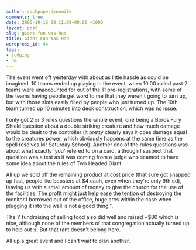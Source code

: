 ```yaml
---
author: rockpaperdynamite
comments: true
date: 2005-10-16 00:11:00+00:00 +1000
layout: post
slug: giant-fun-was-had
title: Giant Fun Was Had
wordpress_id: 44
tags:
- judging
- nm
---
```


The event went off yesterday with about as little hassle as could be imagined.  10 teams ended up playing in the event, when 10.00 rolled past 2 teams were unaccounted for out of the 11 pre-registrations, with some of the teams having people get word to me that they weren't going to turn up, but with those slots easily filled by people who just turned up. The 10th team turned up 10 minutes into deck construction, which was no issue.

I only got 2 or 3 rules questions the whole event, one being a Boros Fury Shield question about a double striking creature and how much damage would be dealt to the controller (it pretty clearly says it does damage equal to the creatures power, which obviously happens at the same time as the spell resolves Mr Saturday School). Another one of the rules questions was about what exactly 'you' refered to on a card, although I suspect that question was a test as it was coming from a judge who seamed to have some idea about the rules of Two Headed Giant.

All up we sold off the remaining product at cost price (that sure got snapped up fast, people like boosters at $4 each, even when they're only 9th ed), leaving us with a small amount of money to give the church for the use of the facilities. The profit might just help ease the tention of destroying the monitor I borrowed out of the office, huge arcs within the case when plugging it into the wall is not a good thing™.

The Y fundraising of selling food also did well and raised ~$80 which is nice, although none of the members of that congregation actually turned up to help out :(.  But that rant doesn't belong here.

All up a great event and I can't wait to plan another.
